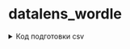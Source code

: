 # datalens_wordle

<details>
<summary>Код подготовки csv</summary>  
 
```import pandas as pd
import datetime

words = [
 'абзац','аванс','аврал','адепт','адрес','азарт','азиат','актер','акциз',
 'аллея','алмаз','алтын','алыча','амбар','ампер','ангар','ангел','анонс',
 'аорта','арбуз','ареал','арена','арест','армия','архив','аршин','астма',
 'астра','атака','атлет','афера','афиша','ацтек','багаж','багет','базар',
 'базис','балет','банан','банда','барак','барин','барон','басня','дозор',
 'донор','доход','дудка','дупло','дуэль','дюшес','дятел','надой','парта']

df_dates = pd.DataFrame({'word':words,
                        'date':[datetime.datetime.today().date()+datetime.timedelta(days=i) for i in range(len(words))]})
df_dates['key']=0

df_nums = pd.DataFrame({'try':[i for i in range(1,7)]})
df_nums['key']=0

df = df_dates.merge(df_nums,how='outer')
del(df['key'])

for each in ['1','2','3','4','5']:
    df[each] = df['word'].apply(lambda x: x[int(each)-1])

df.to_csv('datalens_wordle.csv',index=False)```

</details>


<details>
<summary>Код подготовки формулы для отображения списка введенных букв</summary>

```import pyperclip

#для каждой буквы алфавита выполняется проверка была ли она введена и на какой позиции стоит, есть ли она в слове
#в зависимости от результата буква красится в цвет
#итоговый код получается на 1700 строк, что обуславливает его долгую работу

alphabet = 'абвгдежзийклмнопрстуфхцчшщъыьэюя'

txt = "MARKUP('| ',"
for i in alphabet:
    text = f"""if(   
    /*green*/ 
    /*first letter*/
            (left(right([w1],5),1) = [1] and [1]='{i}') or
            (left(right([w2],5),1) = [1] and [1]='{i}') or
            (left(right([w3],5),1) = [1] and [1]='{i}') or
            (left(right([w4],5),1) = [1] and [1]='{i}') or
            (left(right([w5],5),1) = [1] and [1]='{i}') or
            (left(right([w6],5),1) = [1] and [1]='{i}') or
    /*second letter*/
            (left(right([w1],4),1) = [2] and [2]='{i}') or
            (left(right([w2],4),1) = [2] and [2]='{i}') or
            (left(right([w3],4),1) = [2] and [2]='{i}') or
            (left(right([w4],4),1) = [2] and [2]='{i}') or
            (left(right([w5],4),1) = [2] and [2]='{i}') or
            (left(right([w6],4),1) = [2] and [2]='{i}') or
    /*third letter*/
            (left(right([w1],3),1) = [3] and [3]='{i}') or
            (left(right([w2],3),1) = [3] and [3]='{i}') or
            (left(right([w3],3),1) = [3] and [3]='{i}') or
            (left(right([w4],3),1) = [3] and [3]='{i}') or
            (left(right([w5],3),1) = [3] and [3]='{i}') or
            (left(right([w6],3),1) = [3] and [3]='{i}') or
    /*fourth letter*/
            (left(right([w1],2),1) = [4] and [4]='{i}') or
            (left(right([w2],2),1) = [4] and [4]='{i}') or
            (left(right([w3],2),1) = [4] and [4]='{i}') or
            (left(right([w4],2),1) = [4] and [4]='{i}') or
            (left(right([w5],2),1) = [4] and [4]='{i}') or
            (left(right([w6],2),1) = [4] and [4]='{i}') or
    /*fifth letter*/
            (left(right([w1],1),1) = [5] and [5]='{i}') or
            (left(right([w2],1),1) = [5] and [5]='{i}') or
            (left(right([w3],1),1) = [5] and [5]='{i}') or
            (left(right([w4],1),1) = [5] and [5]='{i}') or
            (left(right([w5],1),1) = [5] and [5]='{i}') or
            (left(right([w6],1),1) = [5] and [5]='{i}')
            ,bold(color(upper('{i}'),'#00ff00')),
    /*yellow*/if(
            (contains([w1],'{i}') and  contains([word],'{i}')) or
            (contains([w2],'{i}') and  contains([word],'{i}')) or
            (contains([w3],'{i}') and  contains([word],'{i}')) or
            (contains([w4],'{i}') and  contains([word],'{i}')) or
            (contains([w5],'{i}') and  contains([word],'{i}')) or
            (contains([w6],'{i}') and  contains([word],'{i}'))
            ,bold(color(upper('{i}'),'#ffa500')),
    /*red*/if(
            (contains([w1],'{i}') and  not contains([word],'{i}')) or
            (contains([w2],'{i}') and  not contains([word],'{i}')) or
            (contains([w3],'{i}') and  not contains([word],'{i}')) or
            (contains([w4],'{i}') and  not contains([word],'{i}')) or
            (contains([w5],'{i}') and  not contains([word],'{i}')) or
            (contains([w6],'{i}') and  not contains([word],'{i}'))
            ,bold(color(upper('{i}'),'#ff0000')),
        bold(color(upper('{i}'),'#000000')))))
        , ' | ',"""
    txt+=text
txt = txt[:-1]+')'

pyperclip.copy(txt)```

</details>
